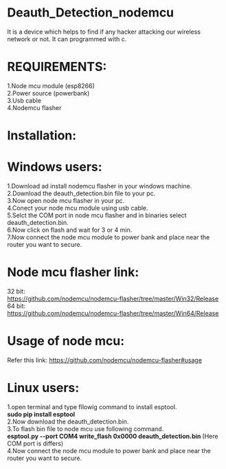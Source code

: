 # Deauth_Detection_nodemcu
It is a device which helps to find if any hacker attacking our wireless network or not. It can programmed with c.<br />

# REQUIREMENTS:
1.Node mcu module (esp8266)<br />
2.Power source (powerbank)<br />
3.Usb cable<br />
4.Nodemcu flasher<br />

# Installation:
# Windows users:
1.Download ad install nodemcu flasher in your windows machine.<br />
2.Download the deauth_detection.bin file to your pc.<br />
3.Now open node mcu flasher in your pc.<br />
4.Conect your node mcu module using usb cable.<br />
5.Selct the COM port in node mcu flasher and in binaries select deauth_detection.bin.<br />
6.Now click on flash and wait for 3 or 4 min.<br />
7.Now connect the node mcu module to power bank and place near the router you want to secure.<br />

# Node mcu flasher link:
32 bit:<br />
https://github.com/nodemcu/nodemcu-flasher/tree/master/Win32/Release <br />
64 bit:<br />
https://github.com/nodemcu/nodemcu-flasher/tree/master/Win64/Release <br />

# Usage of node mcu:
Refer this link: https://github.com/nodemcu/nodemcu-flasher#usage <br />

# Linux users:
1.open terminal and type fllowig command to install esptool.<br />
 <b> sudo pip install esptool</b><br />
2.Now download the deauth_detection.bin.<br />
3.To flash bin file to node mcu use following command.<br />
  <b>esptool.py --port COM4 write_flash 0x0000 deauth_detection.bin </b> (Here COM port is differs)<br />
4.Now connect the node mcu module to power bank and place near the router you want to secure.
